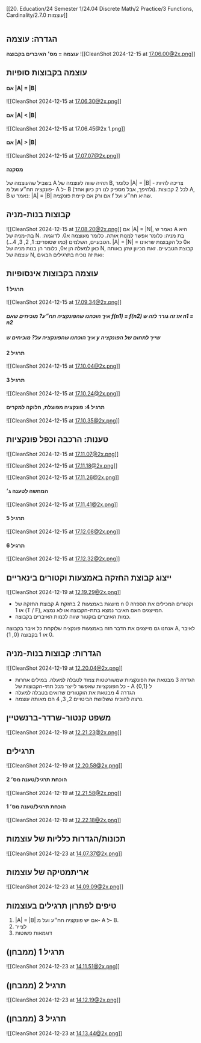 [[20. Education/24 Semester 1/24.04 Discrete Math/2 Practice/3 Functions, Cardinality/2.7.0 עוצמות]]
```table-of-contents
```
## הגדרה: עוצמה
**עוצמה = מס׳ האיברים בקבוצה**
![[CleanShot 2024-12-15 at 17.06.00@2x.png]]
## עוצמה בקבוצות סופיות
#### אם |A| = |B|
![[CleanShot 2024-12-15 at 17.06.30@2x.png]]
#### אם |A| < |B|
![[CleanShot 2024-12-15 at 17.06.45@2x 1.png]]
#### אם |A| > |B|
![[CleanShot 2024-12-15 at 17.07.07@2x.png]]
#### מסקנה
בשביל שהעוצמה של A תהיה שווה לעוצמה של B, כלומר |A| = |B| - צריכה להיות פונקציה חח״ע ועל מ- A ל- B (ולהיפך, אבל מספיק לנו רק כיוון אחד).
לכל 2 קבוצות A, B נאמר ש:
|A| = |B| אם ורק אם קיימת פונקציה f שהיא חח״ע ועל.
## קבוצות בנות-מניה
![[CleanShot 2024-12-15 at 17.08.20@2x.png]]
אם |A| = |N|, נאמר ש A היא בת-מניה של N.
בת מניה: כלומר אפשר למנות אותה. כלומר מעוצמה א0. לדוגמה: הטבעיים, השלמים (כמו שסופרים: 1, 2, 3, 4...).
|A| = |N| = א0
כל הקבוצות שראינו כאן למעלה הן א0, כלומר הן בנות מניה של N, קבוצת הטבעיים. זאת מכיוון שהן באותה עוצמה של N, ואת זה נוכיח בתרגילים הבאים:
## עוצמה בקבוצות אינסופיות
#### תרגיל 1
![[CleanShot 2024-12-15 at 17.09.34@2x.png]]
##### איך הוכחנו שהפונקציה חח״ע? מוכיחים שאם f(n1) = f(n2) אז זה גורר לזה ש n1 = n2
##### איך הוכחנו שהפונקציה על? מוכיחים ש y שייך לתחום של הפונקציה

#### תרגיל 2
![[CleanShot 2024-12-15 at 17.10.04@2x.png]]
#### תרגיל 3
![[CleanShot 2024-12-15 at 17.10.24@2x.png]]
#### תרגיל 4: פונקציה מפוצלת, חלוקה למקרים
![[CleanShot 2024-12-15 at 17.10.35@2x.png]]
## טענות: הרכבה וכפל פונקציות
![[CleanShot 2024-12-15 at 17.11.07@2x.png]]

![[CleanShot 2024-12-15 at 17.11.18@2x.png]]

![[CleanShot 2024-12-15 at 17.11.26@2x.png]]
#### המחשה לטענה ג׳
![[CleanShot 2024-12-15 at 17.11.41@2x.png]]
#### תרגיל 5
![[CleanShot 2024-12-15 at 17.12.08@2x.png]]
#### תרגיל 6
![[CleanShot 2024-12-15 at 17.12.32@2x.png]]
## ייצוג קבוצת החזקה באמצעות וקטורים בינאריים
![[CleanShot 2024-12-19 at 12.19.29@2x.png]]

- קבוצת החזקה של A מיוצגת באמצעות 2 בחזקת n וקטורים המכילים את הספרה 0 או 1 (T / F), המייצגים האם האיבר נמצא בתת-הקבוצה או לא נמצא.
- כמות האיברים בוקטור שווה לכמות האיברים בקבוצה.

אנחנו גם מייצגים את הדבר הזה באמצעות פונקציה שלוקחת כל איבר בקבוצה A, לאיבר 0 או 1 בקבוצה {0, 1}.
## הגדרות: קבוצות בנות-מניה
![[CleanShot 2024-12-19 at 12.20.04@2x.png]]
- הגדרה 3 מבטאת את הפונקציות שמשורטטות צמוד לטבלה למעלה.
  במילים אחרות - כל הפונקציות שאפשר לייצר מכל תתי-הקבוצות של A ל {0,1}
- הגדרה 4 מבטאת את הוקטורים שרואים בטבלה למעלה
- נרצה להוכיח ששלושת הביטויים 2, 3, 4 הם מאותה עוצמה.
## משפט קנטור-שרדר-ברנשטיין
![[CleanShot 2024-12-19 at 12.21.23@2x.png]]
## תרגילים
![[CleanShot 2024-12-19 at 12.20.58@2x.png]]
#### הוכחת תרגיל/טענה מס׳ 2
![[CleanShot 2024-12-19 at 12.21.58@2x.png]]
#### הוכחת תרגיל/טענה מס׳ 1
![[CleanShot 2024-12-19 at 12.22.18@2x.png]]
## תכונות/הגדרות כלליות של עוצמות
![[CleanShot 2024-12-23 at 14.07.37@2x.png]]
## אריתמטיקה של עוצמות
![[CleanShot 2024-12-23 at 14.09.09@2x.png]]
## טיפים לפתרון תרגילים בעוצמות
1. |A| = |B| אם יש פונקציה חח״ע ועל מ- A ל- B.
2. לצייר
3. דוגמאות פשוטות
## תרגיל 1 (ממבחן)
![[CleanShot 2024-12-23 at 14.11.51@2x.png]]
## תרגיל 2 (ממבחן)
![[CleanShot 2024-12-23 at 14.12.19@2x.png]]
## תרגיל 3 (ממבחן)
![[CleanShot 2024-12-23 at 14.13.44@2x.png]]